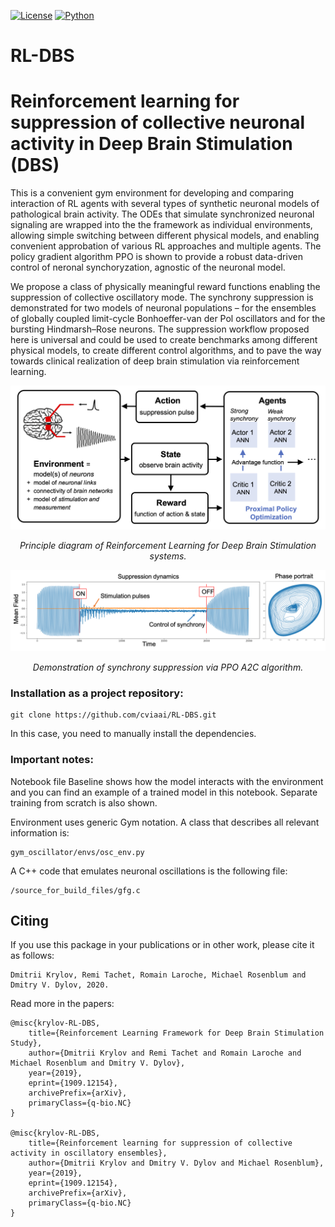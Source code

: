[![License](https://img.shields.io/github/license/analysiscenter/pydens.svg)](https://www.apache.org/licenses/LICENSE-2.0)
[![Python](https://img.shields.io/badge/python-3.6-blue.svg)](https://python.org)

# RL-DBS
# Reinforcement learning for suppression of collective neuronal activity in Deep Brain Stimulation (DBS)

This is a convenient gym environment for developing and comparing interaction of RL agents with several types of synthetic neuronal models of pathological brain activity. The ODEs that simulate synchronized neuronal signaling are wrapped into the the framework as individual environments, allowing simple switching between different physical models, and enabling convenient approbation of various RL approaches and multiple agents. The policy gradient algorithm PPO is shown to provide a robust data-driven control of neronal synchoryzation, agnostic of the neuronal model. 

We propose a class of physically meaningful reward functions enabling the suppression of collective oscillatory mode. The synchrony suppression is demonstrated for two models of neuronal populations – for the ensembles of globally coupled limit-cycle Bonhoeffer-van der Pol oscillators and for the bursting Hindmarsh–Rose neurons. The suppression workflow proposed here is universal and could be used to create benchmarks among different physical models, to create different control algorithms, and to pave the way towards clinical realization of deep brain stimulation via reinforcement learning. 




<p align="center">
<img src="RL-DBS-diagram.png" width="600" alt>
</p>
<p align="center">
<em>Principle diagram of Reinforcement Learning for Deep Brain Stimulation systems.</em>
</p>

<p align="center">
<img src="RL-DBS-demo.png" alt>
</p>
<p align="center">
<em>Demonstration of synchrony suppression via PPO A2C algorithm.</em>
</p>




### Installation as a project repository:

```
git clone https://github.com/cviaai/RL-DBS.git
```

In this case, you need to manually install the dependencies.

### Important notes:

Notebook file Baseline shows how the model interacts with the environment and you can find an example of a trained model in this notebook. Separate training from scratch is also shown.

Environment uses generic Gym notation. A class that describes all relevant information is:
```
gym_oscillator/envs/osc_env.py
```
A C++ code that emulates neuronal oscillations is the following file:
```
/source_for_build_files/gfg.c
```
## Citing 

If you use this package in your publications or in other work, please cite it as follows:

```
Dmitrii Krylov, Remi Tachet, Romain Laroche, Michael Rosenblum and Dmitry V. Dylov, 2020.
```

Read more in the papers:
```
@misc{krylov-RL-DBS,
    title={Reinforcement Learning Framework for Deep Brain Stimulation Study},
    author={Dmitrii Krylov and Remi Tachet and Romain Laroche and Michael Rosenblum and Dmitry V. Dylov},
    year={2019},
    eprint={1909.12154},
    archivePrefix={arXiv},
    primaryClass={q-bio.NC}
}

@misc{krylov-RL-DBS,
    title={Reinforcement learning for suppression of collective activity in oscillatory ensembles},
    author={Dmitrii Krylov and Dmitry V. Dylov and Michael Rosenblum},
    year={2019},
    eprint={1909.12154},
    archivePrefix={arXiv},
    primaryClass={q-bio.NC}
}
```
